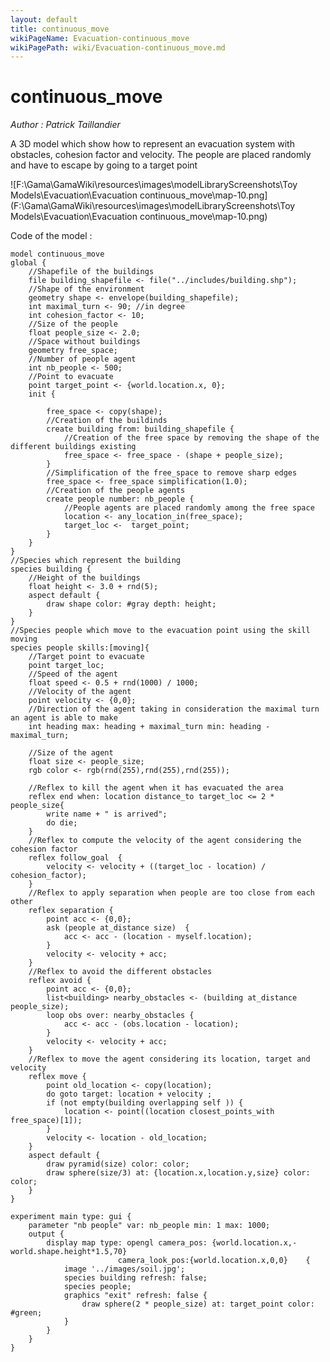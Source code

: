 ```yaml
---
layout: default
title: continuous_move
wikiPageName: Evacuation-continuous_move
wikiPagePath: wiki/Evacuation-continuous_move.md
---
```

[//]: # (keyword|operator_copy)
[//]: # (keyword|operator_not)
[//]: # (keyword|operator_closest_points_with)
[//]: # (keyword|operator_pyramid)
[//]: # (keyword|operator_simplification)
[//]: # (keyword|concept_3d)
[//]: # (keyword|concept_shapefile)
[//]: # (keyword|concept_gis)
[//]: # (keyword|concept_agent_movement)
[//]: # (keyword|concept_skill)
# continuous_move


_Author : Patrick Taillandier_

A 3D model which show how to represent an evacuation system with obstacles, cohesion factor and velocity. The people are placed randomly and have to escape by going to a target point


![F:\Gama\GamaWiki\resources\images\modelLibraryScreenshots\Toy Models\Evacuation\Evacuation continuous_move\map-10.png](F:\Gama\GamaWiki\resources\images\modelLibraryScreenshots\Toy Models\Evacuation\Evacuation continuous_move\map-10.png)

Code of the model : 

```
model continuous_move 
global { 
	//Shapefile of the buildings
	file building_shapefile <- file("../includes/building.shp");
	//Shape of the environment
	geometry shape <- envelope(building_shapefile);
	int maximal_turn <- 90; //in degree
	int cohesion_factor <- 10;
	//Size of the people
	float people_size <- 2.0;
	//Space without buildings
	geometry free_space;
	//Number of people agent
	int nb_people <- 500;
	//Point to evacuate
	point target_point <- {world.location.x, 0};
	init { 
		
		free_space <- copy(shape);
		//Creation of the buildinds
		create building from: building_shapefile {
			//Creation of the free space by removing the shape of the different buildings existing
			free_space <- free_space - (shape + people_size);
		}
		//Simplification of the free_space to remove sharp edges
		free_space <- free_space simplification(1.0);
		//Creation of the people agents
		create people number: nb_people {
			//People agents are placed randomly among the free space
			location <- any_location_in(free_space);
			target_loc <-  target_point;
		} 		 	
	}	
}
//Species which represent the building 
species building {
	//Height of the buildings
	float height <- 3.0 + rnd(5);
	aspect default {
		draw shape color: #gray depth: height;
	}
}
//Species people which move to the evacuation point using the skill moving
species people skills:[moving]{
	//Target point to evacuate
	point target_loc;
	//Speed of the agent
	float speed <- 0.5 + rnd(1000) / 1000;
	//Velocity of the agent
	point velocity <- {0,0};
	//Direction of the agent taking in consideration the maximal turn an agent is able to make
	int heading max: heading + maximal_turn min: heading - maximal_turn;
	
	//Size of the agent
	float size <- people_size;
	rgb color <- rgb(rnd(255),rnd(255),rnd(255));
		
	//Reflex to kill the agent when it has evacuated the area
	reflex end when: location distance_to target_loc <= 2 * people_size{
		write name + " is arrived";
		do die;
	}
	//Reflex to compute the velocity of the agent considering the cohesion factor
	reflex follow_goal  {
		velocity <- velocity + ((target_loc - location) / cohesion_factor);
	}
	//Reflex to apply separation when people are too close from each other
	reflex separation {
		point acc <- {0,0};
		ask (people at_distance size)  {
			acc <- acc - (location - myself.location);
		}  
		velocity <- velocity + acc;
	}
	//Reflex to avoid the different obstacles
	reflex avoid { 
		point acc <- {0,0};
		list<building> nearby_obstacles <- (building at_distance people_size);
		loop obs over: nearby_obstacles {
			acc <- acc - (obs.location - location);
		}
		velocity <- velocity + acc; 
	}
	//Reflex to move the agent considering its location, target and velocity
	reflex move {
		point old_location <- copy(location);
		do goto target: location + velocity ;
		if (not empty(building overlapping self )) {
			location <- point((location closest_points_with free_space)[1]);
		}
		velocity <- location - old_location;
	}	
	aspect default {
		draw pyramid(size) color: color;
		draw sphere(size/3) at: {location.x,location.y,size} color: color;
	}
}

experiment main type: gui {
	parameter "nb people" var: nb_people min: 1 max: 1000;
	output {
		display map type: opengl camera_pos: {world.location.x,-world.shape.height*1.5,70}
                        camera_look_pos:{world.location.x,0,0}    {
			image '../images/soil.jpg';
			species building refresh: false;
			species people;
			graphics "exit" refresh: false {
				draw sphere(2 * people_size) at: target_point color: #green;	
			}
		}
	}
}

```
